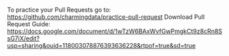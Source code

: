 To practice your Pull Requests go to: https://github.com/charmingdata/practice-pull-request
Download Pull Request Guide: 
https://docs.google.com/document/d/1wTzW6BAxWvfGwPmgkCt9z8cRn8SsG7iX/edit?usp=sharing&ouid=118003078876393636228&rtpof=true&sd=true
